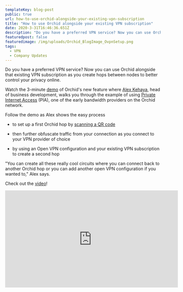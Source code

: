 ```yaml
---
templateKey: blog-post
public: true
url: how-to-use-orchid-alongside-your-existing-vpn-subscription
title: "How to use Orchid alongside your existing VPN subscription"
date: 2020-3-31T16:46:36.651Z
description: "Do you have a preferred VPN service? Now you can use Orchid alongside that existing VPN subscription as you create hops between nodes to better control your privacy online."
featuredpost: false
featuredimage: /img/uploads/Orchid_BlogImage_OvpnSetup.png
tags:
  - VPN
  - Company Updates
---
```

Do you have a preferred VPN service? Now you can use Orchid alongside that existing VPN subscription as you create hops between nodes to better control your privacy online.

Watch the 3-minute [demo](https://youtu.be/sxmOZ09XWo8) of Orchid's new feature where [Alex Kehaya](https://twitter.com/afkehaya), head of business development, walks you through the example of using [Private Internet Access](https://www.privateinternetaccess.com/) (PIA), one of the early bandwidth providers on the Orchid network.

Follow the demo as Alex shows the easy process 

-   to set up a first Orchid hop by [scanning a QR code](https://blog.orchid.com/get-hopping-faster-making-privacy-easier-with-qr-codes/) 

-   then further obfuscate traffic from your connection as you connect to your VPN provider of choice

-   by using an Open VPN configuration and your existing VPN subscription to create a second hop

"You can create all these really cool circuits where you can connect back to another Orchid hop or you can add another open VPN configuration if you wanted to," Alex says.

Check out the [video](https://youtu.be/sxmOZ09XWo8)!

<iframe width="560" height="315" src="https://www.youtube.com/embed/sxmOZ09XWo8" frameborder="0" allow="accelerometer; autoplay; encrypted-media; gyroscope; picture-in-picture" allowfullscreen></iframe>